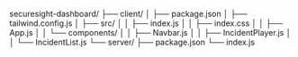 securesight-dashboard/
├── client/
│   ├── package.json
│   ├── tailwind.config.js
│   ├── src/
│   │   ├── index.js
│   │   ├── index.css
│   │   ├── App.js
│   │   └── components/
│   │       ├── Navbar.js
│   │       ├── IncidentPlayer.js
│   │       └── IncidentList.js
└── server/
    ├── package.json
    └── index.js

